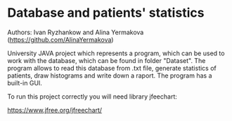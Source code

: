 # Database and patients' statistics
Authors: Ivan Ryzhankow and Alina Yermakova (https://github.com/AlinaYermakova)

University JAVA project which represents a program, which can be used
to work with the database, which can be found in folder "Dataset". 
The program allows to read this database from .txt file, generate 
statistics of patients, draw histograms and write down a raport. The
program has a built-in GUI.

To run this project correctly you will need library jfeechart:

https://www.jfree.org/jfreechart/
